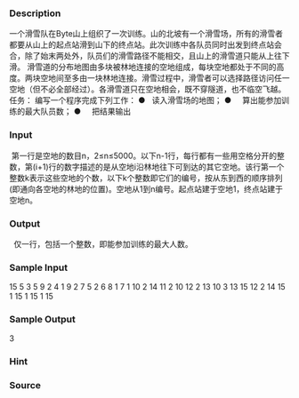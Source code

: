 
### Description

一个滑雪队在Byte山上组织了一次训练。山的北坡有一个滑雪场，所有的滑雪者都要从山上的起点站滑到山下的终点站。此次训练中各队员同时出发到终点站会合，除了始末两处外，队员们的滑雪路径不能相交，且山上的滑雪道只能从上往下滑。
滑雪道的分布地图由多块被林地连接的空地组成，每块空地都处于不同的高度。两块空地间至多由一块林地连接。滑雪过程中，滑雪者可以选择路径访问任一空地（但不必全部经过）。各滑雪道只在空地相会，既不穿隧道，也不临空飞越。
任务：
编写一个程序完成下列工作：
●   读入滑雪场的地图；
●     算出能参加训练的最大队员数；
●     把结果输出
### Input
 第一行是空地的数目n，2≤n≤5000。以下n-1行，每行都有一些用空格分开的整数，第(i+1)行的数字描述的是从空地i沿林地往下可到达的其它空地。该行第一个整数k表示这些空地的个数，以下k个整数即它们的编号，按从东到西的顺序排列(即通向各空地的林地的位置)。空地从1到n编号。起点站建于空地1，终点站建于空地n。
### Output
  仅一行，包括一个整数，即能参加训练的最大人数。
### Sample Input
15
5 3 5 9 2 4
1 9
2 7 5 
2 6 8
1 7
1 10
2 14 11
2 10 12
2 13 10
3 13 15 12
2 14 15
1 15
1 15
1 15

### Sample Output
3
### Hint

### Source
